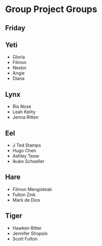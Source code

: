 # Group Project Groups

## Friday

## Yeti 
* Gloria 
* Filmon
* Nestor
* Angie
* Diana

## Lynx
* Rio Nose
* Leah Keilty
* Jenna Ritten

## Eel
* J Ted Stamps
* Hugo Chen
* Ashley Teow
* Ikuko Schoeller

## Hare
* Filmon Mengisteab
* Fulton Zink
* Mark de Dios

## Tiger
* Hawken Ritter
* Jennifer Shopsin
* Scott Fulton


